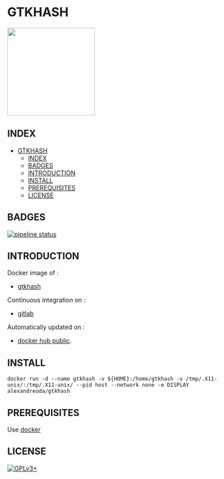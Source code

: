 # GTKHASH

<img src="https://salsa.debian.org/uploads/-/system/project/avatar/21127/gtkhash.png" width="200" height="200"/>

## INDEX

- [GTKHASH](#gtkhash)
  - [INDEX](#index)
  - [BADGES](#badges)
  - [INTRODUCTION](#introduction)
  - [INSTALL](#install)
  - [PREREQUISITES](#prerequisites)
  - [LICENSE](#license)

## BADGES

[![pipeline status](https://gitlab.com/oda-alexandre/gtkhash/badges/master/pipeline.svg)](https://gitlab.com/oda-alexandre/gtkhash/commits/master)

## INTRODUCTION

Docker image of :

- [gtkhash](https://github.com/tristanheaven/gtkhash)

Continuous integration on :

- [gitlab](https://gitlab.com/oda-alexandre/gtkhash/pipelines)

Automatically updated on :

- [docker hub public](https://hub.docker.com/r/alexandreoda/gtkhash).

## INSTALL

```docker run -d --name gtkhash -v ${HOME}:/home/gtkhash -v /tmp/.X11-unix/:/tmp/.X11-unix/ --pid host --network none -e DISPLAY alexandreoda/gtkhash```

## PREREQUISITES

Use [docker](https://www.docker.com)

## LICENSE

[![GPLv3+](http://gplv3.fsf.org/gplv3-127x51.png)](https://gitlab.com/oda-alexandre/gtkhash/blob/master/LICENSE)
